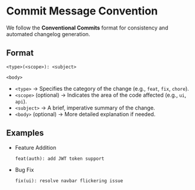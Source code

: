 # Commit Message Convention

We follow the **Conventional Commits** format for consistency and automated changelog generation.

## Format

```text
<type>(<scope>): <subject>

<body>
```

- `<type>` → Specifies the category of the change (e.g., `feat`, `fix`, `chore`).
- `<scope>` (optional) → Indicates the area of the code affected (e.g., `ui`, `api`).
- `<subject>` → A brief, imperative summary of the change.
- `<body>` (optional) → More detailed explanation if needed.


## Examples

- Feature Addition

    ```text
    feat(auth): add JWT token support
    ```

- Bug Fix

    ```text
    fix(ui): resolve navbar flickering issue
    ```
